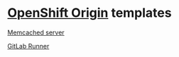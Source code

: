 [OpenShift Origin](https://www.openshift.org/) templates
==============

[Memcached server](memcached)

[GitLab Runner](gitlab-runner)
